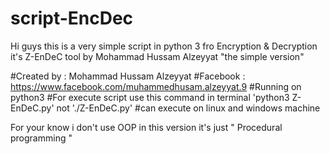 # script-EncDec
Hi guys this is a very simple script in python 3 fro Encryption &amp; Decryption
it's Z-EnDeC tool by Mohammad Hussam Alzeyyat
"the simple version"

#Created by : Mohammad Hussam Alzeyyat
#Facebook :  https://www.facebook.com/muhammedhusam.alzeyyat.9
#Running on python3
#For execute script use this command in terminal 'python3 Z-EnDeC.py' not './Z-EnDeC.py'
#can execute on linux and windows machine

For your know i don't use OOP in this version
it's just " Procedural programming "

